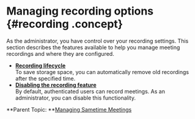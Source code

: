 # Managing recording options {#recording .concept}

As the administrator, you have control over your recording settings. This section describes the features available to help you manage meeting recordings and where they are configured.

-   **[Recording lifecycle](c_recording_lifecycle.md)**  
To save storage space, you can automatically remove old recordings after the specified time.
-   **[Disabling the recording feature](t_disable_recordings.md)**  
By default, authenticated users can record meetings. As an administrator, you can disable this functionality.

**Parent Topic: **[Managing Sametime Meetings](sametime_meeting_administering.md)

